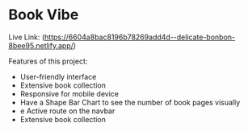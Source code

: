 # Book Vibe

Live Link: (https://6604a8bac8196b78269add4d--delicate-bonbon-8bee95.netlify.app/)

Features of this project:

- User-friendly interface
- Extensive book collection
- Responsive for mobile device
- Have a Shape Bar Chart to see the number of book pages visually
- e Active route on the navbar
- Extensive book collection

